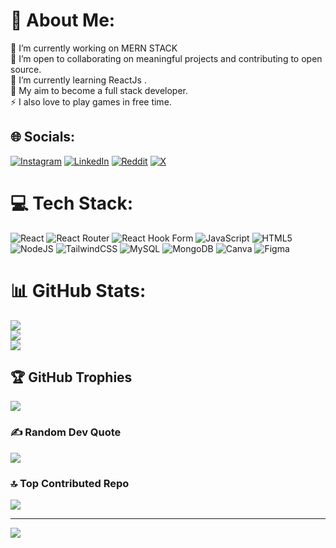 # 💫 About Me:
🔭 I’m currently working on MERN STACK <br>👯 I’m open to collaborating on meaningful projects and contributing to open source.<br>🌱 I’m currently learning ReactJs .<br>💬 My aim to become a full stack developer.<br>⚡ I also love to play games in free time.


## 🌐 Socials:
[![Instagram](https://img.shields.io/badge/Instagram-%23E4405F.svg?logo=Instagram&logoColor=white)](https://instagram.com/_.vishu._.saini._) [![LinkedIn](https://img.shields.io/badge/LinkedIn-%230077B5.svg?logo=linkedin&logoColor=white)](https://linkedin.com/in/arpit-saini) [![Reddit](https://img.shields.io/badge/Reddit-%23FF4500.svg?logo=Reddit&logoColor=white)](https://reddit.com/user/Shy_Dreamer-) [![X](https://img.shields.io/badge/X-black.svg?logo=X&logoColor=white)](https://x.com/Vishu_saini2932) 

# 💻 Tech Stack:
![React](https://img.shields.io/badge/react-%2320232a.svg?style=for-the-badge&logo=react&logoColor=%2361DAFB) ![React Router](https://img.shields.io/badge/React_Router-CA4245?style=for-the-badge&logo=react-router&logoColor=white) ![React Hook Form](https://img.shields.io/badge/React%20Hook%20Form-%23EC5990.svg?style=for-the-badge&logo=reacthookform&logoColor=white) ![JavaScript](https://img.shields.io/badge/javascript-%23323330.svg?style=for-the-badge&logo=javascript&logoColor=%23F7DF1E) ![HTML5](https://img.shields.io/badge/html5-%23E34F26.svg?style=for-the-badge&logo=html5&logoColor=white) ![NodeJS](https://img.shields.io/badge/node.js-6DA55F?style=for-the-badge&logo=node.js&logoColor=white) ![TailwindCSS](https://img.shields.io/badge/tailwindcss-%2338B2AC.svg?style=for-the-badge&logo=tailwind-css&logoColor=white) ![MySQL](https://img.shields.io/badge/mysql-4479A1.svg?style=for-the-badge&logo=mysql&logoColor=white) ![MongoDB](https://img.shields.io/badge/MongoDB-%234ea94b.svg?style=for-the-badge&logo=mongodb&logoColor=white) ![Canva](https://img.shields.io/badge/Canva-%2300C4CC.svg?style=for-the-badge&logo=Canva&logoColor=white) ![Figma](https://img.shields.io/badge/figma-%23F24E1E.svg?style=for-the-badge&logo=figma&logoColor=white)
# 📊 GitHub Stats:
![](https://github-readme-stats.vercel.app/api?username=arpitSaini2932&theme=dark&hide_border=false&include_all_commits=false&count_private=false)<br/>
![](https://github-readme-streak-stats.herokuapp.com/?user=arpitSaini2932&theme=dark&hide_border=false)<br/>
![](https://github-readme-stats.vercel.app/api/top-langs/?username=arpitSaini2932&theme=dark&hide_border=false&include_all_commits=false&count_private=false&layout=compact)

## 🏆 GitHub Trophies
![](https://github-profile-trophy.vercel.app/?username=arpitSaini2932&theme=radical&no-frame=false&no-bg=true&margin-w=4)

### ✍️ Random Dev Quote
![](https://quotes-github-readme.vercel.app/api?type=horizontal&theme=tokyonight)

### 🔝 Top Contributed Repo
![](https://github-contributor-stats.vercel.app/api?username=arpitSaini2932&limit=5&theme=dark&combine_all_yearly_contributions=true)

---
[![](https://visitcount.itsvg.in/api?id=arpitSaini2932&icon=0&color=5)](https://visitcount.itsvg.in)

<!-- Proudly created with GPRM ( https://gprm.itsvg.in ) -->

<!--
**ArpitSaini2932/ArpitSaini2932** is a ✨ _special_ ✨ repository because its `README.md` (this file) appears on your GitHub profile.

Here are some ideas to get you started:

- 🔭 I’m currently working on ...
- 🌱 I’m currently learning ...
- 👯 I’m looking to collaborate on ...
- 🤔 I’m looking for help with ...
- 💬 Ask me about ...
- 📫 How to reach me: ...
- 😄 Pronouns: ...
- ⚡ Fun fact: ...
-->
